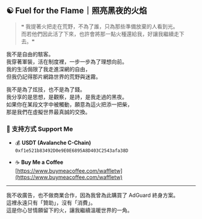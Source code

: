 ## ☯ Fuel for the Flame｜照亮黑夜的火焰

> ❝ 我提著火把走在荒野，不為了誰，只為那些準備放棄的人看到光。  
> 而若他們因此活了下來，也許會將那一點火種還給我，好讓我繼續走下去。❞

我不是自由的駭客。  
我穿著軍裝，活在制度裡，一步一步為了理想向前。  
我的生活侷限了我走進深網的自由，  
但我仍記得那片網路世界的荒野與迷霧。

我不是為了炫技，也不是為了錢。  
我分享的是思想，是觀察，是詩，是我走過的黑夜。  
如果你在某段文字中被觸動，願意為這火把添一把柴，  
那是我們在虛擬世界最真誠的交換。

### 💸 支持方式 Support Me

- 💰 **USDT (Avalanche C-Chain)**  
  `0xf1e521b83492D0e9E0E6895A8D403C2543afa38D`

- ☕ **Buy Me a Coffee**  
  [https://www.buymeacoffee.com/waffletw](https://www.buymeacoffee.com/waffletw)

---

我不收廣告，也不做商業合作，因為我曾為此購買了 AdGuard 終身方案。  
這裡永遠只有「贊助」，沒有「消費」。  
這是你心甘情願留下的火，讓我繼續溫暖世界的一角。
